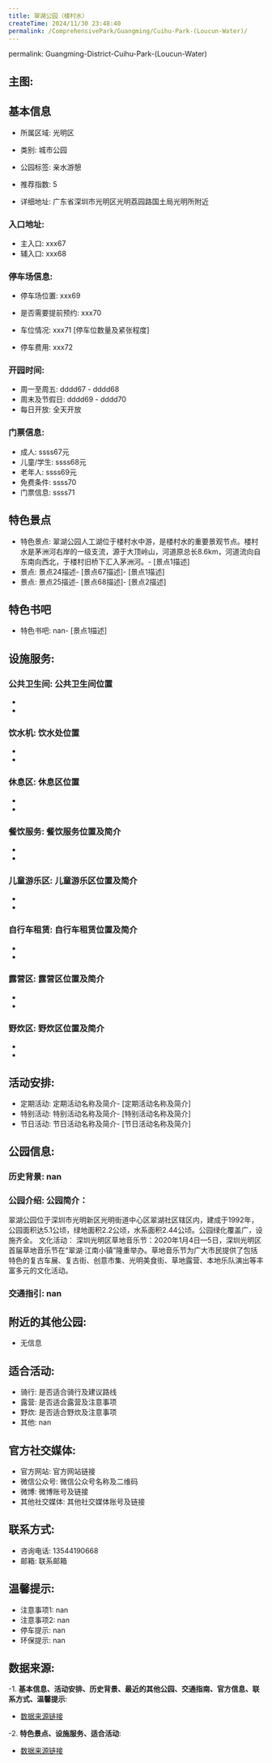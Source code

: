 ```yaml
---
title: 翠湖公园（楼村水）
createTime: 2024/11/30 23:48:40
permalink: /ComprehensivePark/Guangming/Cuihu-Park-(Loucun-Water)/
---
```

permalink: Guangming-District-Cuihu-Park-(Loucun-Water)
<!-- ## 游玩路径: -->

## 主图:

<ImageCard
image="https://cgj.sz.gov.cn/img/4/4005/4005764/10774790.jpg"
title= "翠湖公园（楼村水）"
description= "翠湖公园位于深圳市光明新区光明街道中心区翠湖社区辖区内，建成于1992年，公园面积达5.1公顷，绿地面积2.2公顷，水系面积2.44公顷。公园绿化覆"
date="2024/11/30"
href="/"
author="深圳公园"
/>

## 基本信息

- 所属区域: 光明区

- 类别: 城市公园

- 公园标签: 亲水游憩

- 推荐指数: 5

- 详细地址: 广东省深圳市光明区光明荔园路国土局光明所附近

### 入口地址:
- 主入口: xxx67
- 辅入口: xxx68
### 停车场信息:
- 停车场位置: xxx69

- 是否需要提前预约: xxx70

- 车位情况: xxx71 [停车位数量及紧张程度]

- 停车费用: xxx72

### 开园时间:
- 周一至周五: dddd67 - dddd68
- 周末及节假日: dddd69 - dddd70
- 每日开放: 全天开放

### 门票信息:
- 成人: ssss67元
- 儿童/学生: ssss68元
- 老年人: ssss69元
- 免费条件: ssss70
- 门票信息: ssss71
## 特色景点
- 特色景点: 翠湖公园人工湖位于楼村水中游，是楼村水的重要景观节点。楼村水是茅洲河右岸的一级支流，源于大顶岭山，河道原总长8.6km，河道流向自东南向西北，于楼村旧桥下汇入茅洲河。- [景点1描述]
- 景点: 景点24描述- [景点67描述]- [景点1描述]
- 景点: 景点25描述- [景点68描述]- [景点2描述]
## 特色书吧
- 特色书吧: nan- [景点1描述]
## 设施服务:
### 公共卫生间: 公共卫生间位置
- 
- 
### 饮水机: 饮水处位置
- 
- 
### 休息区: 休息区位置
- 
- 
### 餐饮服务: 餐饮服务位置及简介
- 
- 
### 儿童游乐区: 儿童游乐区位置及简介
- 
- 
### 自行车租赁: 自行车租赁位置及简介
- 
- 
### 露营区: 露营区位置及简介
- 
- 
### 野炊区: 野炊区位置及简介

- 
- 
## 活动安排:
- 定期活动: 定期活动名称及简介- [定期活动名称及简介]
- 特别活动: 特别活动名称及简介- [特别活动名称及简介]
- 节日活动: 节日活动名称及简介- [节日活动名称及简介]
## 公园信息:
### 历史背景: nan
### 公园介绍: 公园简介：
翠湖公园位于深圳市光明新区光明街道中心区翠湖社区辖区内，建成于1992年，公园面积达5.1公顷，绿地面积2.2公顷，水系面积2.44公顷。公园绿化覆盖广，设施齐全。
文化活动：
深圳光明区草地音乐节：2020年1月4日—5日，深圳光明区首届草地音乐节在“翠湖·江南小镇”隆重举办。草地音乐节为广大市民提供了包括特色的复古车展、复古街、创意市集、光明美食街、草地露营、本地乐队演出等丰富多元的文化活动。
### 交通指引: nan

## 附近的其他公园:
- 无信息

## 适合活动:
- 骑行: 是否适合骑行及建议路线
- 露营: 是否适合露营及注意事项
- 野炊: 是否适合野炊及注意事项
- 其他: nan

## 官方社交媒体:
- 官方网站: 官方网站链接
- 微信公众号: 微信公众号名称及二维码
- 微博: 微博账号及链接
- 其他社交媒体: 其他社交媒体账号及链接

## 联系方式:
- 咨询电话: 13544190668
- 邮箱: 联系邮箱

## 温馨提示:
- 注意事项1: nan
- 注意事项2: nan
- 停车提示: nan
- 环保提示: nan

## 数据来源:
-1. **基本信息、活动安排、历史背景、最近的其他公园、交通指南、官方信息、联系方式、温馨提示**:
- [数据来源链接](https://cgj.sz.gov.cn/xsmh/gysz/csgy/content/post_10774790.html)

-2. **特色景点、设施服务、适合活动**:
- [数据来源链接](https://cgj.sz.gov.cn/xsmh/gysz/csgy/content/post_10774790.html)

